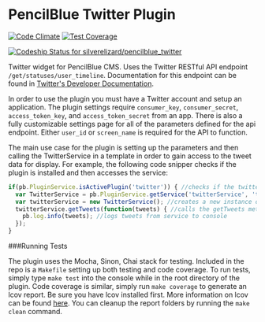 # PencilBlue Twitter Plugin
[![Code Climate](https://codeclimate.com/github/silverelizard/pencilblue_twitter/badges/gpa.svg)](https://codeclimate.com/github/silverelizard/pencilblue_twitter) [![Test Coverage](https://codeclimate.com/github/silverelizard/pencilblue_twitter/badges/coverage.svg)](https://codeclimate.com/github/silverelizard/pencilblue_twitter)

[ ![Codeship Status for silverelizard/pencilblue_twitter](https://codeship.com/projects/3ea4c950-c4ad-0132-3f11-46867e328226/status?branch=master)](https://codeship.com/projects/74161)

Twitter widget for PencilBlue CMS. Uses the Twitter RESTful API endpoint `/get/statuses/user_timeline`. Documentation for this endpoint can be found in  [Twitter's Developer Documentation](https://dev.twitter.com/rest/reference/get/statuses/user_timeline).

In order to use the plugin you must have a Twitter account and setup an application. The plugin settings require `consumer_key`, `consumer_secret`, `access_token_key`, and `access_token_secret` from an app. There is also a fully customizable settings page for all of the parameters defined for the api endpoint. Either `user_id` or `screen_name` is required for the API to function.

The main use case for the plugin is setting up the parameters and then calling the TwitterService in a template in order to gain access to the tweet data for display. For example, the following code snipper checks if the plugin is installed and then accesses the service:

```JavaScript
if(pb.PluginService.isActivePlugin('twitter')) { //checks if the twitter plugin is installed
  var TwitterService = pb.PluginService.getService('twitterService', 'twitter'); //gets the twitter service from the plugin
  var twitterService = new TwitterService(); //creates a new instance of the twitter service
  twitterService.getTweets(function(tweets) { //calls the getTweets method from the twitter service with a callback
    pb.log.info(tweets); //logs tweets from service to console
  });
}
```

###Running Tests

The plugin uses the Mocha, Sinon, Chai stack for testing. Included in the repo is a `Makefile` setting up both testing and code coverage. To run tests,  simply type `make test` into the console while in the root directory of the plugin. Code coverage is similar, simply run `make coverage` to generate an lcov report. Be sure you have lcov installed first. More information on lcov can be found [here](http://ltp.sourceforge.net/coverage/lcov.php). You can cleanup the report folders by running the `make clean` command.